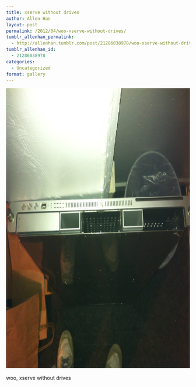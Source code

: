 ```yaml
---
title: xserve without drives
author: Allen Han
layout: post
permalink: /2012/04/woo-xserve-without-drives/
tumblr_allenhan_permalink:
  - http://allenhan.tumblr.com/post/21286038978/woo-xserve-without-drives
tumblr_allenhan_id:
  - 21286038978
categories:
  - Uncategorized
format: gallery
---
```

[<img class="alignnone size-full wp-image-423" alt="tumblr_m2n87h26JM1qzkacto1_" src="/images/uploads/2013/03/tumblr_m2n87h26JM1qzkacto1_.png" width="1024" height="766" />][1]

woo, xserve without drives

 [1]: /images/uploads/2013/03/tumblr_m2n87h26JM1qzkacto1_.png
